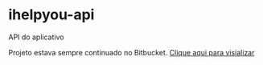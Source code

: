 # ihelpyou-api
API do aplicativo


Projeto estava sempre continuado no Bitbucket. <a href="https://bitbucket.org/odaircesar/workspace/projects/IHY" title="Acessar Projeto">Clique aqui para visializar</a>
